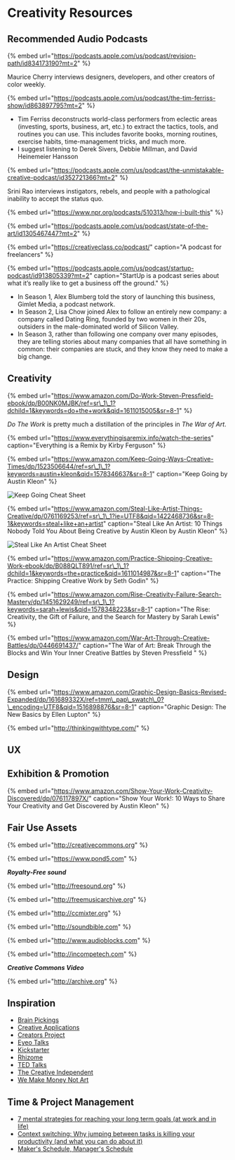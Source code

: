 # Creativity Resources

## Recommended Audio Podcasts

{% embed url="https://podcasts.apple.com/us/podcast/revision-path/id834173190?mt=2" %}

Maurice Cherry interviews designers, developers, and other creators of color weekly.



{% embed url="https://podcasts.apple.com/us/podcast/the-tim-ferriss-show/id863897795?mt=2" %}

* Tim Ferriss deconstructs world-class performers from eclectic areas \(investing, sports, business, art, etc.\) to extract the tactics, tools, and routines you can use. This includes favorite books, morning routines, exercise habits, time-management tricks, and much more.
* I suggest listening to Derek Sivers, Debbie Millman, and David Heinemeier Hansson

{% embed url="https://podcasts.apple.com/us/podcast/the-unmistakable-creative-podcast/id352721366?mt=2" %}

Srini Rao interviews instigators, rebels, and people with a pathological inability to accept the status quo.

{% embed url="https://www.npr.org/podcasts/510313/how-i-built-this" %}

{% embed url="https://podcasts.apple.com/us/podcast/state-of-the-art/id1305467447?mt=2" %}

{% embed url="https://creativeclass.co/podcast/" caption="A podcast for freelancers" %}

{% embed url="https://podcasts.apple.com/us/podcast/startup-podcast/id913805339?mt=2" caption="StartUp is a podcast series about what it’s really like to get a business off the ground." %}

* In Season 1, Alex Blumberg told the story of launching this business, Gimlet Media, a podcast network.
* In Season 2, Lisa Chow joined Alex to follow an entirely new company: a company called Dating Ring, founded by two women in their 20s, outsiders in the male-dominated world of Silicon Valley.
* In Season 3, rather than following one company over many episodes, they are telling stories about many companies that all have something in common: their companies are stuck, and they know they need to make a big change.

## Creativity

{% embed url="https://www.amazon.com/Do-Work-Steven-Pressfield-ebook/dp/B00NK0MJBK/ref=sr\_1\_1?dchild=1&keywords=do+the+work&qid=1611015005&sr=8-1" %}

_Do The Work_ is pretty much a distillation of the principles in _The War of Art_. 

{% embed url="https://www.everythingisaremix.info/watch-the-series" caption="Everything is a Remix by Kirby Ferguson" %}

{% embed url="https://www.amazon.com/Keep-Going-Ways-Creative-Times/dp/1523506644/ref=sr\_1\_1?keywords=austin+kleon&qid=1578346637&sr=8-1" caption="Keep Going by Austin Kleon" %}

![Keep Going Cheat Sheet](https://miro.medium.com/max/2048/1*Sz1lQkqKnhcWjcmy4xaxNA.jpeg)

{% embed url="https://www.amazon.com/Steal-Like-Artist-Things-Creative/dp/0761169253/ref=sr\_1\_1?ie=UTF8&qid=1422468736&sr=8-1&keywords=steal+like+an+artist" caption="Steal Like An Artist: 10 Things Nobody Told You About Being Creative by Austin Kleon by Austin Kleon" %}

![Steal Like An Artist Cheat Sheet](https://bbinno.files.wordpress.com/2016/04/steal2.png?w=736)

{% embed url="https://www.amazon.com/Practice-Shipping-Creative-Work-ebook/dp/B088QLT891/ref=sr\_1\_1?dchild=1&keywords=the+practice&qid=1611014987&sr=8-1" caption="The Practice: Shipping Creative Work by Seth Godin" %}

{% embed url="https://www.amazon.com/Rise-Creativity-Failure-Search-Mastery/dp/1451629249/ref=sr\_1\_1?keywords=sarah+lewis&qid=1578348223&sr=8-1" caption="The Rise: Creativity, the Gift of Failure, and the Search for Mastery by Sarah Lewis" %}

{% embed url="https://www.amazon.com/War-Art-Through-Creative-Battles/dp/0446691437/" caption="The War of Art: Break Through the Blocks and Win Your Inner Creative Battles by Steven Pressfield " %}

## Design

{% embed url="https://www.amazon.com/Graphic-Design-Basics-Revised-Expanded/dp/161689332X/ref=tmm\_pap\_swatch\_0?\_encoding=UTF8&qid=1516898876&sr=8-1" caption="Graphic Design: The New Basics by Ellen Lupton" %}

{% embed url="http://thinkingwithtype.com/" %}

## UX



## Exhibition & Promotion

{% embed url="https://www.amazon.com/Show-Your-Work-Creativity-Discovered/dp/076117897X/" caption="Show Your Work!: 10 Ways to Share Your Creativity and Get Discovered  by Austin Kleon" %}

## Fair Use Assets

{% embed url="http://creativecommons.org" %}

{% embed url="https://www.pond5.com" %}

_**Royalty-Free sound**_

{% embed url="http://freesound.org" %}

{% embed url="http://freemusicarchive.org" %}

{% embed url="http://ccmixter.org" %}

{% embed url="http://soundbible.com" %}

{% embed url="http://www.audioblocks.com" %}

{% embed url="http://incompetech.com" %}

_**Creative Commons Video**_

{% embed url="http://archive.org" %}



## Inspiration

* [Brain Pickings](https://www.brainpickings.org/)
* [Creative Applications](http://www.creativeapplications.net/)
* [Creators Project](https://creators.vice.com/en_us)
* [Eyeo Talks](https://vimeo.com/eyeofestival)
* [Kickstarter](https://www.kickstarter.com/)
* [Rhizome](http://rhizome.org/)
* [TED Talks](https://www.ted.com/)
* [The Creative Independent](https://thecreativeindependent.com/)
* [We Make Money Not Art](http://we-make-money-not-art.com/)

## Time & Project Management

* [7 mental strategies for reaching your long term goals \(at work and in life\)](https://blog.rescuetime.com/mental-strategies-long-term-goals/)
* [Context switching: Why jumping between tasks is killing your productivity \(and what you can do about it\)](https://blog.rescuetime.com/context-switching/)
* [Maker's Schedule, Manager's Schedule](http://www.paulgraham.com/makersschedule.html)

